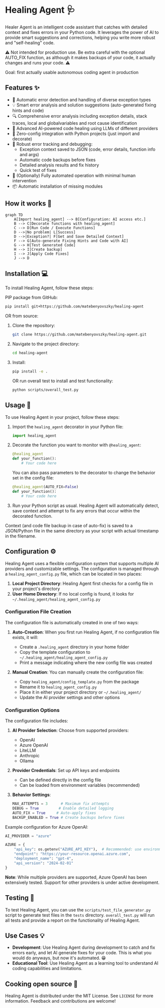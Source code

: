 # Healing Agent 🩺

Healer Agent is an intelligent code assistant that catches with detailed context and fixes errors in your Python code. It leverages the power of AI to provide smart suggestions and corrections, helping you write more robust and "self-healing" code.

⚠️ Not intended for production use. Be extra careful with the optional AUTO_FIX function, as although it makes backups of your code, it actually changes and runs your code. ⚠️

Goal: first actually usable autonomous coding agent in production

## Features ✨

- 🚨 Automatic error detection and handling of diverse exception types
- 💡 Smart error analysis and solution suggestions (auto-generated fixing hints and code)
- 🔍 Comprehensive error analysis including exception details, stack traces, local and globalvariables and root cause identification
- 🧠 Advanced AI-powered code healing using LLMs of different providers
- 🔧 Zero-config integration with Python projects (just import and decorate)
- 💾 Robust error tracking and debugging:
  - Exception context saved to JSON (code, error details, function info and args)
  - Automatic code backups before fixes
  - Detailed analysis results and fix history
  - Quick test of fixes
- 🤖 (Optionally) Fully automated operation with minimal human intervention
- 📦 Automatic installation of missing modules

## How it works 🧠

```mermaid
graph TD
    A[Import healing_agent] --> B[Configuration: AI access etc.]
    B --> C[Decorate functions with healing_agent]
    C --> D[Run Code / Execute Functions]
    D -->|No problem| L[Success]
    D -->|Exception?| F[Get and Save Detailed Context]
    F --> G[Auto-generate Fixing Hints and Code with AI]
    G --> H[Test Generated Code]
    H --> I[Create backup]
    I --> J[Apply Code Fixes]
    J --> D
```

## Installation 💻

To install Healing Agent, follow these steps:

PIP package from GitHub:

```bash
pip install git+https://github.com/matebenyovszky/healing-agent
```

OR from source:

1. Clone the repository:
   ```bash
   git clone https://github.com/matebenyovszky/healing-agent.git
   ```

2. Navigate to the project directory:
   ```bash
   cd healing-agent
   ```

3. Install:
   ```bash
   pip install -e .
   ```
   OR run overall test to install and test functionality:
   ```bash
   python scripts/overall_test.py
   ```

## Usage 🔧

To use Healing Agent in your project, follow these steps:

1. Import the `healing_agent` decorator in your Python file:
   ```python
   import healing_agent
   ```

2. Decorate the function you want to monitor with `@healing_agent`:
   ```python
   @healing_agent
   def your_function():
       # Your code here
   ```
   You can also pass parameters to the decorator to change the behavior set in the config file:
   ```python
   @healing_agent(AUTO_FIX=False)
   def your_function():
       # Your code here
   ```

3. Run your Python script as usual. Healing Agent will automatically detect, save context and attempt to fix any errors that occur within the decorated function.

Context (and code file backup in case of auto-fix) is saved to a JSON/Python file in the same directory as your script with actual timestamp in the filename.

## Configuration ⚙️

Healing Agent uses a flexible configuration system that supports multiple AI providers and customizable settings. The configuration is managed through a `healing_agent_config.py` file, which can be located in two places:

1. **Local Project Directory**: Healing Agent first checks for a config file in your project's directory
2. **User Home Directory**: If no local config is found, it looks for `~/.healing_agent/healing_agent_config.py`

### Configuration File Creation

The configuration file is automatically created in one of two ways:

1. **Auto-Creation**: When you first run Healing Agent, if no configuration file exists, it will:
   - Create a `.healing_agent` directory in your home folder
   - Copy the template configuration to `~/.healing_agent/healing_agent_config.py`
   - Print a message indicating where the new config file was created

2. **Manual Creation**: You can manually create the configuration file:
   - Copy `healing_agent/config_template.py` from the package
   - Rename it to `healing_agent_config.py`
   - Place it in either your project directory or `~/.healing_agent/`
   - Update the AI provider settings and other options

### Configuration Options

The configuration file includes:

1. **AI Provider Selection**: Choose from supported providers:
   - OpenAI
   - Azure OpenAI
   - LiteLLM
   - Anthropic
   - Ollama

2. **Provider Credentials**: Set up API keys and endpoints
   - Can be defined directly in the config file
   - Can be loaded from environment variables (recommended)

3. **Behavior Settings**:
   ```python
   MAX_ATTEMPTS = 3      # Maximum fix attempts
   DEBUG = True         # Enable detailed logging
   AUTO_FIX = True     # Auto-apply fixes
   BACKUP_ENABLED = True # Create backups before fixes
   ```

Example configuration for Azure OpenAI:
```python
AI_PROVIDER = "azure"

AZURE = {
    "api_key": os.getenv("AZURE_API_KEY"),  # Recommended: use environment variable
    "endpoint": "https://your-resource.openai.azure.com",
    "deployment_name": "gpt-4",
    "api_version": "2024-02-01"
}
```

**Note**: While multiple providers are supported, Azure OpenAI has been extensively tested. Support for other providers is under active development.

## Testing 🧪

To test Healing Agent, you can use the `scripts/test_file_generator.py` script to generate test files in the `tests` directory. `overall_test.py` will run all tests and provide a report on the functionality of Healing Agent.

## Use Cases 💡

- **Development**: Use Healing Agent during development to catch and fix errors early, and let AI generate fixes for your code. This is what you would do anyways, but now it's automated. 😁
- **Educational Tool**: Use Healing Agent as a learning tool to understand AI coding capabilities and limitations.

## Cooking open source 🍳

Healing Agent is distributed under the MIT License. See `LICENSE` for more information. Feedback and contributions are welcome!